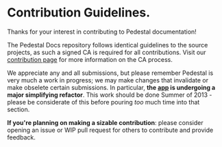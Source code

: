 # Contribution Guidelines.

Thanks for your interest in contributing to Pedestal documentation!

The Pedestal Docs repository follows identical guidelines to the source projects, as such a signed CA is required for all contributions. Visit our [contribution page](http://pedestal.io/#contribute) for more information on the CA process.

We appreciate any and all submissions, but please remember Pedestal is very much a work in progress; we may make changes that invalidate or make obselete certain submissions. In particular, **the [app](github.com/pedestal/pedestal/app) is undergoing a major simplifying refactor**. This work should be done Summer of 2013 - please be considerate of this before pouring _too_ much time into that section.

**If you're planning on making a sizable contribution**: please consider opening an issue or WIP pull request for others to contribute and provide feedback.
